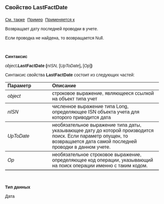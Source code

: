 ﻿<html>
<head>
<title>Учет\LastFactDate</title>
</head>

<body>

<p><font face="Arial"><font size="4"><strong>Свойство LastFactDate<br>
<br>
</strong></font><a href="../AsAccounting.html">См. также</a>&nbsp; <a
href="../../Examples/E_AsAccounting.html">Пример</a>&nbsp; <a
href="../AsAccounting.html">Применяется к</a></font></p>

<p><font face="Arial">Возвращает дату последней проводки в учете.</font></p>

<p class="label"><font face="Arial">Если проводка не найдена, то 
возвращается Null.</font></p>

<p class="label">&nbsp;</p>

<p class="label"><font face="Arial"><b>Синтаксис</b></font></p>

<p><font face="Arial"><em>object</em><strong>.LastFactDate (</strong><em>nISN, </em>
[<em>UpToDate</em>]<strong>,
</strong>[<em>Op</em>]<strong>)</strong></font></p>

<p><font face="Arial">Синтаксис свойства <strong>LastFactDate</strong>
состоит из следующих частей:</font></p>

<table border="1" cellPadding="5" cols="2" frame="below" rules="rows">
<TBODY>
  <tr vAlign="top">
    <td class="label" width="29%"><font face="Arial"><b>Параметр</b></font></td>
    <td class="label" width="71%"><font face="Arial"><strong>Описание</strong></font></td>
  </tr>
  <tr>
    <td width="29%"><font face="Arial"><em>object</em></font></td>
    <td width="71%"><font face="Arial">строковое выражение, являющееся 
	ссылкой на объект типа учет</font></td>
  </tr>
</TBODY>
  <tr>
    <td width="29%"><font face="Arial"><em>nISN</em></font></td>
    <td width="71%"><font face="Arial">численное выражение типа Long, 
	определяющее ISN объекта учета для которого приводится дата</font></td>
  </tr>
  <tr>
    <td width="29%"><font face="Arial"><em>UpToDate</em></font></td>
    <td width="71%"><font face="Arial">необязательное выражение типа 
	даты, указывающее дату до которой производится поиск. Если параметр опущен, 
	то возвращается дата самой последней проводки в данном учете.</font></td>
  </tr>
  <tr>
    <td width="29%"><font face="Arial"><em>Op</em></font></td>
    <td width="71%"><font face="Arial">необязательное строковое 
	выражение, определяющее код операции, указывающий на поиск операции именно с 
	таким кодом.</font></td>
  </tr>
</table>

<p>&nbsp;</p>

<p><font face="Arial"><strong>Тип данных</strong></font></p>

<p><font face="Arial">Дата</font></p>
</body>
</html>

